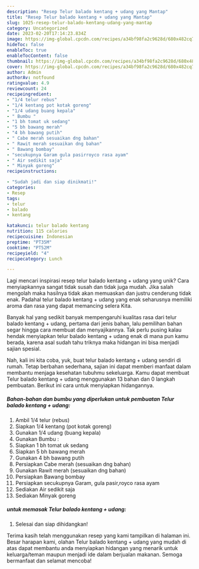 ```yaml
---
description: "Resep Telur balado kentang + udang yang Mantap"
title: "Resep Telur balado kentang + udang yang Mantap"
slug: 1025-resep-telur-balado-kentang-udang-yang-mantap
category: Uncategorized
date: 2023-02-20T17:14:23.834Z
image: https://img-global.cpcdn.com/recipes/a34bf98fa2c9628d/680x482cq70/telur-balado-kentang-udang-foto-resep-utama.jpg
hideToc: false
enableToc: true
enableTocContent: false
thumbnail: https://img-global.cpcdn.com/recipes/a34bf98fa2c9628d/680x482cq70/telur-balado-kentang-udang-foto-resep-utama.jpg
cover: https://img-global.cpcdn.com/recipes/a34bf98fa2c9628d/680x482cq70/telur-balado-kentang-udang-foto-resep-utama.jpg
author: Admin
authorAv: notfound
ratingvalue: 4.9
reviewcount: 24
recipeingredient:
- "1/4 telur rebus"
- "1/4 kentang pot kotak goreng"
- "1/4 udang buang kepala"
- " Bumbu "
- "1 bh tomat uk sedang"
- "5 bh bawang merah"
- "4 bh bawang putih"
- " Cabe merah sesuaikan dng bahan"
- " Rawit merah sesuaikan dng bahan"
- " Bawang bombay"
- "secukupnya Garam gula pasirroyco rasa ayam"
- " Air sedikit saja"
- " Minyak goreng"
recipeinstructions:

- "Sudah jadi dan siap dinikmati!"
categories:
- Resep
tags:
- telur
- balado
- kentang

katakunci: telur balado kentang 
nutrition: 115 calories
recipecuisine: Indonesian
preptime: "PT35M"
cooktime: "PT52M"
recipeyield: "4"
recipecategory: Lunch

---
```





Lagi mencari inspirasi resep telur balado kentang + udang yang unik? Cara menyiapkannya sangat tidak susah dan tidak juga mudah. Jika salah mengolah maka hasilnya tidak akan memuaskan dan justru cenderung tidak enak. Padahal telur balado kentang + udang yang enak seharusnya memiliki aroma dan rasa yang dapat memancing selera Kita.







Banyak hal yang sedikit banyak mempengaruhi kualitas rasa dari telur balado kentang + udang, pertama dari jenis bahan, lalu pemilihan bahan segar hingga cara membuat dan menyajikannya. Tak perlu pusing kalau hendak menyiapkan telur balado kentang + udang enak di mana pun kamu berada, karena asal sudah tahu triknya maka hidangan ini bisa menjadi sajian spesial.






Nah, kali ini kita coba, yuk, buat telur balado kentang + udang sendiri di rumah. Tetap berbahan sederhana, sajian ini dapat memberi manfaat dalam membantu menjaga kesehatan tubuhmu sekeluarga. Kamu dapat membuat Telur balado kentang + udang menggunakan 13 bahan dan 0 langkah pembuatan. Berikut ini cara untuk menyiapkan hidangannya.

<!--inarticleads1-->

##### Bahan-bahan dan bumbu yang diperlukan untuk pembuatan Telur balado kentang + udang:

1. Ambil 1/4 telur (rebus)
1. Siapkan 1/4 kentang (pot kotak goreng)
1. Gunakan 1/4 udang (buang kepala)
1. Gunakan  Bumbu :
1. Siapkan 1 bh tomat uk sedang
1. Siapkan 5 bh bawang merah
1. Gunakan 4 bh bawang putih
1. Persiapkan  Cabe merah (sesuaikan dng bahan)
1. Gunakan  Rawit merah (sesuaikan dng bahan)
1. Persiapkan  Bawang bombay
1. Persiapkan secukupnya Garam, gula pasir,royco rasa ayam
1. Sediakan  Air sedikit saja
1. Sediakan  Minyak goreng




<!--inarticleads2-->

#####  untuk memasak Telur balado kentang + udang:


1. Selesai dan siap dihidangkan!



Terima kasih telah menggunakan resep yang kami tampilkan di halaman ini. Besar harapan kami, olahan Telur balado kentang + udang yang mudah di atas dapat membantu anda menyiapkan hidangan yang menarik untuk keluarga/teman maupun menjadi ide dalam berjualan makanan. Semoga bermanfaat dan selamat mencoba!
